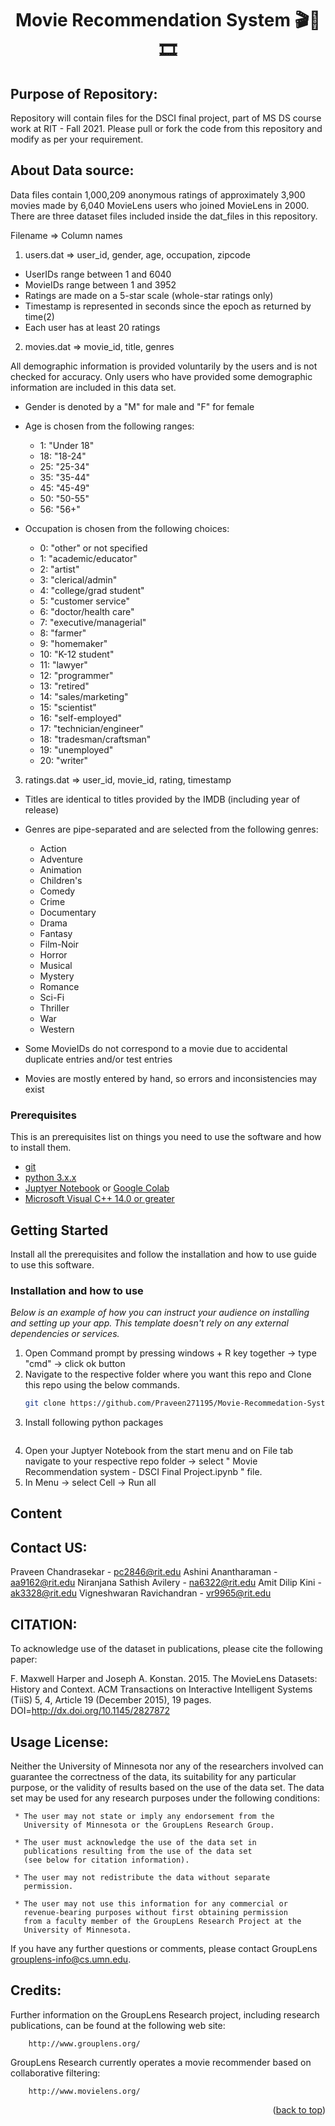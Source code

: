 <h1 align="center">Movie Recommendation System 🎬🎥🎞️</h1>

## Purpose of Repository:
Repository will contain files for the DSCI final project, part of MS DS course work at RIT - Fall 2021. Please pull or fork the code from this repository and modify as per your requirement.  


## About Data source:
Data files contain 1,000,209 anonymous ratings of approximately 3,900 movies 
made by 6,040 MovieLens users who joined MovieLens in 2000. There are three dataset files included inside the dat_files in this repository.

Filename => Column names

1. users.dat => user_id, gender, age, occupation, zipcode

- UserIDs range between 1 and 6040 
- MovieIDs range between 1 and 3952
- Ratings are made on a 5-star scale (whole-star ratings only)
- Timestamp is represented in seconds since the epoch as returned by time(2)
- Each user has at least 20 ratings

2. movies.dat => movie_id, title, genres

All demographic information is provided voluntarily by the users and is
not checked for accuracy.  Only users who have provided some demographic
information are included in this data set.

- Gender is denoted by a "M" for male and "F" for female
- Age is chosen from the following ranges:

	*  1:  "Under 18"
	* 18:  "18-24"
	* 25:  "25-34"
	* 35:  "35-44"
	* 45:  "45-49"
	* 50:  "50-55"
	* 56:  "56+"

- Occupation is chosen from the following choices:

	*  0:  "other" or not specified
	*  1:  "academic/educator"
	*  2:  "artist"
	*  3:  "clerical/admin"
	*  4:  "college/grad student"
	*  5:  "customer service"
	*  6:  "doctor/health care"
	*  7:  "executive/managerial"
	*  8:  "farmer"
	*  9:  "homemaker"
	* 10:  "K-12 student"
	* 11:  "lawyer"
	* 12:  "programmer"
	* 13:  "retired"
	* 14:  "sales/marketing"
	* 15:  "scientist"
	* 16:  "self-employed"
	* 17:  "technician/engineer"
	* 18:  "tradesman/craftsman"
	* 19:  "unemployed"
	* 20:  "writer"

3. ratings.dat => user_id, movie_id, rating, timestamp

- Titles are identical to titles provided by the IMDB (including
year of release)
- Genres are pipe-separated and are selected from the following genres:

	* Action
	* Adventure
	* Animation
	* Children's
	* Comedy
	* Crime
	* Documentary
	* Drama
	* Fantasy
	* Film-Noir
	* Horror
	* Musical
	* Mystery
	* Romance
	* Sci-Fi
	* Thriller
	* War
	* Western

- Some MovieIDs do not correspond to a movie due to accidental duplicate
entries and/or test entries
- Movies are mostly entered by hand, so errors and inconsistencies may exist


### Prerequisites

This is an prerequisites list on things you need to use the software and how to install them.
* [git](https://git-scm.com/download/win)
* [python 3.x.x](https://www.python.org/downloads/)
* [Juptyer Notebook](https://jupyter.org/install) or [Google Colab](https://colab.research.google.com/)
* [Microsoft Visual C++ 14.0 or greater](https://visualstudio.microsoft.com/visual-cpp-build-tools/)

<!-- GETTING STARTED -->
## Getting Started

Install all the prerequisites and follow the installation and how to use guide to use this software.

### Installation and how to use

_Below is an example of how you can instruct your audience on installing and setting up your app. This template doesn't rely on any external dependencies or services._

1. Open Command prompt
   by pressing windows + R key together -> type "cmd" -> click ok button
2. Navigate to the respective folder where you want this repo and Clone this repo using the below commands.
   ```sh
   git clone https://github.com/Praveen271195/Movie-Recommedation-System-DRAFT
   ```
3. Install following python packages
   ``` pip3 install wordcloud
   ``` 
4. Open your Juptyer Notebook from the start menu and on File tab navigate to your respective repo folder -> select " Movie Recommendation system - DSCI Final Project.ipynb " file.
5. In Menu -> select Cell -> Run all 

## Content


## Contact US:

Praveen Chandrasekar - pc2846@rit.edu
Ashini Anantharaman - aa9162@rit.edu
Niranjana Sathish Avilery - na6322@rit.edu 
Amit Dilip Kini - ak3328@rit.edu
Vigneshwaran Ravichandran - vr9965@rit.edu

## CITATION:
To acknowledge use of the dataset in publications, please cite the following
paper:

F. Maxwell Harper and Joseph A. Konstan. 2015. The MovieLens Datasets: History
and Context. ACM Transactions on Interactive Intelligent Systems (TiiS) 5, 4,
Article 19 (December 2015), 19 pages. DOI=http://dx.doi.org/10.1145/2827872

## Usage License:
Neither the University of Minnesota nor any of the researchers
involved can guarantee the correctness of the data, its suitability
for any particular purpose, or the validity of results based on the
use of the data set.  The data set may be used for any research
purposes under the following conditions:

     * The user may not state or imply any endorsement from the
       University of Minnesota or the GroupLens Research Group.

     * The user must acknowledge the use of the data set in
       publications resulting from the use of the data set
       (see below for citation information).

     * The user may not redistribute the data without separate
       permission.

     * The user may not use this information for any commercial or
       revenue-bearing purposes without first obtaining permission
       from a faculty member of the GroupLens Research Project at the
       University of Minnesota.

If you have any further questions or comments, please contact GroupLens
<grouplens-info@cs.umn.edu>.


## Credits:
Further information on the GroupLens Research project, including research 
publications, can be found at the following web site:
        
        http://www.grouplens.org/

GroupLens Research currently operates a movie recommender based on 
collaborative filtering:

        http://www.movielens.org/


<p align="right">(<a href="#top">back to top</a>)</p>
